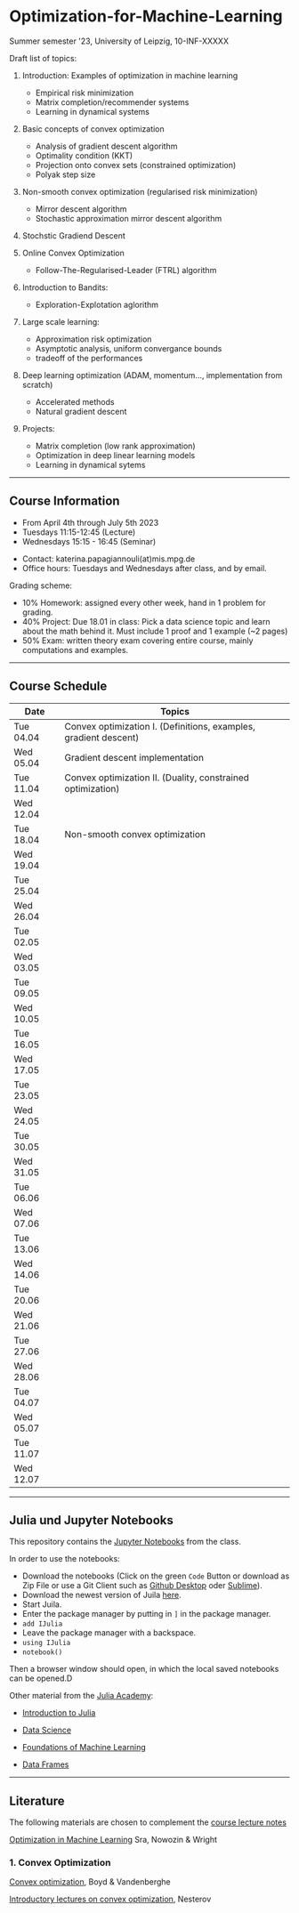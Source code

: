 # Optimization-for-Machine-Learning
Summer semester '23, University of Leipzig, 10-INF-XXXXX

Draft list of topics:
1. Introduction: Examples of optimization in machine learning
   - Empirical risk minimization
   - Matrix completion/recommender systems
   - Learning in dynamical systems

1.  Basic concepts of convex optimization

    - Analysis of gradient descent algorithm 
    - Optimality condition (KKT)
    - Projection onto convex sets (constrained optimization)
    - Polyak step size


2.  Non-smooth convex optimization (regularised risk minimization)

    -   Mirror descent algorithm 
    -   Stochastic approximation mirror descent algorithm
  
3.  Stochstic Gradiend Descent

5.  Online Convex Optimization
    - Follow-The-Regularised-Leader (FTRL) algorithm

6.  Introduction to Bandits:
    - Exploration-Explotation aglorithm

7.  Large scale learning:
    - Approximation risk optimization
    - Asymptotic analysis, uniform convergance bounds
    - tradeoff of the performances
  

8.  Deep learning optimization (ADAM, momentum..., implementation from
    scratch)

    -  Accelerated methods
    -  Natural gradient descent

9.  Projects: 
    - Matrix completion (low rank approximation)
    - Optimization in deep linear learning models 
    - Learning in dynamical sytems
<!--Goals:-->
<!--- Understand the definitions of standard data science terms, and the associated mathematical terms-->
<!--- Understand the proofs of how commonly used techniques in data science work-->
<!--- Implement the algorithms and examples with a computer program-->
<!--- Investigate the math behind your favorite topic in data science-->

<!--We first cover two introductory topics-->
<!--1. Linear algebra-->
  <!--- Subspaces-->
  <!--- Orthogonality-->
  <!--- The pseudo-inverse-->
  <!--- the singular value decomposition-->
<!--2. Probability Theory-->

<!--We then proceed with the following four themes commonly seen in data science-->

<!--3. Network analysis-->
  <!--- Graphs and the Laplace matrix-->
  <!--- The spectrum of a graph-->
  <!--- Markov processes in networks-->
  <!--- Centrality measures-->
<!--4. Machine learning-->
  <!--- Data, models, and learning-->
  <!--- Regeression in statistical models-->
  <!--- Principal component analysis (method for dimension reduction)-->
  <!--- Support vector machines (binary classification method)-->
<!--5. Topological data analysis-->
  <!--- Simplicial complexes and homology-->
<!--6. Matrices and tensors-->
  <!--- Low rank matrices and tensors-->
---

## Course Information 
- From April 4th through July 5th 2023
- Tuesdays 11:15-12:45 (Lecture)
- Wednesdays 15:15 - 16:45 (Seminar)
<!--- SG 2-14-->

- Contact: katerina.papagiannouli(at)mis.mpg.de
- Office hours: Tuesdays and Wednesdays after class, and by email.

Grading scheme:
- 10% Homework: assigned every other week, hand in 1 problem for grading.
- 40% Project: Due 18.01 in class: Pick a data science topic and learn about the math behind it. Must include 1 proof and 1 example (~2 pages)
- 50% Exam: written theory exam covering entire course, mainly computations and examples.

---
## Course Schedule
| Date      | Topics                                                           |
|-----------|------------------------------------------------------------------|
| Tue 04.04 | Convex optimization I. (Definitions, examples, gradient descent) |
| Wed 05.04 | Gradient descent implementation                                  |
| Tue 11.04 | Convex optimization II.  (Duality, constrained optimization)     |
| Wed 12.04 |                                                                  |
| Tue 18.04 | Non-smooth convex optimization                                   |
| Wed 19.04 |                                                                  |
| Tue 25.04 |                                                                  |
| Wed 26.04 |                                                                  |
| Tue 02.05 |                                                                  |
| Wed 03.05 |                                                                  |
| Tue 09.05 |                                                                  |
| Wed 10.05 |                                                                  |
| Tue 16.05 |                                                                  |
| Wed 17.05 |                                                                  |
| Tue 23.05 |                                                                  |
| Wed 24.05 |                                                                  |
| Tue 30.05 |                                                                  |
| Wed 31.05 |                                                                  |
| Tue 06.06 |                                                                  |
| Wed 07.06 |                                                                  |
| Tue 13.06 |                                                                  |
| Wed 14.06 |                                                                  |
| Tue 20.06 |                                                                  |
| Wed 21.06 |                                                                  |
| Tue 27.06 |                                                                  |
| Wed 28.06 |                                                                  |
| Tue 04.07 |                                                                  |
| Wed 05.07 |                                                                  |
| Tue 11.07 |                                                                  |
| Wed 12.07 |                                                                  |

---

## Julia und Jupyter Notebooks

This repository contains the [Jupyter Notebooks](https://github.com/skfairchild/MathData-Winter22-23) from the class.

In order to use the notebooks:

* Download the notebooks (Click on the green `Code` Button or download as Zip File or use a Git Client such as [Github Desktop](https://desktop.github.com) oder [Sublime](https://www.sublimemerge.com)).
* Download the newest version of Juila [here](https://julialang.org/downloads/).
* Start Juila.
* Enter the package manager by putting in `]` in the package manager.
* `add IJulia`
* Leave the package manager with a backspace.
* `using IJulia` 
* `notebook()` 

Then a browser window should open, in which the local saved notebooks can be opened.D

Other material from the [Julia Academy](https://github.com/JuliaAcademy):

* [Introduction to Julia](https://github.com/JuliaAcademy/Introduction-to-Julia)

* [Data Science](https://github.com/JuliaAcademy/DataScience)

* [Foundations of Machine Learning](https://github.com/JuliaAcademy/Foundations-of-Machine-Learning)

* [Data Frames](https://github.com/JuliaAcademy/DataFrames)

---

## Literature
The following materials are chosen to complement the [course lecture
notes](https://raw.githubusercontent.com/KarinaPapayia/Optimization-for-Machine-Learning/main/OML.pdf)

[Optimization in Machine Learning]() Sra, Nowozin & Wright

### 1. Convex Optimization

[Convex optimization](https://web.stanford.edu/~boyd/cvxbook), Boyd & Vandenberghe

[Introductory lectures on convex optimization](), Nesterov

### 
